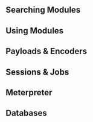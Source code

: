 
## Searching Modules

## Using Modules

## Payloads & Encoders

## Sessions & Jobs

## Meterpreter

## Databases
